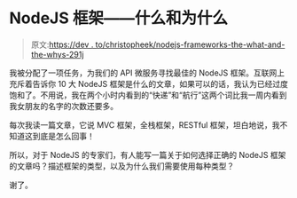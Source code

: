 # NodeJS 框架——什么和为什么

> 原文:[https://dev . to/christopheek/nodejs-frameworks-the-what-and-the-whys-291j](https://dev.to/christopheek/nodejs-frameworks-the-whats-and-the-whys-291j)

我被分配了一项任务，为我们的 API 微服务寻找最佳的 NodeJS 框架。互联网上充斥着告诉你 10 大 NodeJS 框架是什么的文章，如果可以的话，我认为已经过度饱和了。不用说，我在两个小时内看到的“快递”和“航行”这两个词比我一周内看到我女朋友的名字的次数还要多。

每次我读一篇文章，它说 MVC 框架，全栈框架，RESTful 框架，坦白地说，我不知道这到底是怎么回事！

所以，对于 NodeJS 的专家们，有人能写一篇关于如何选择正确的 NodeJS 框架的文章吗？描述框架的类型，以及为什么我们需要使用每种类型？

谢了。